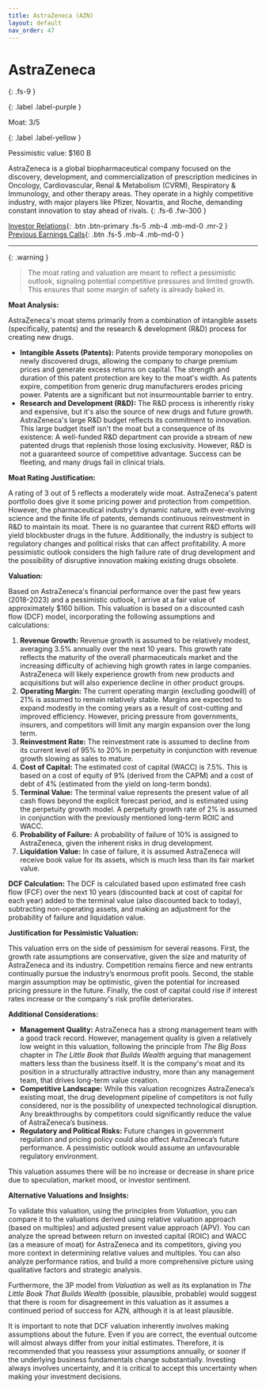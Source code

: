```yaml
---
title: AstraZeneca (AZN)
layout: default
nav_order: 47
---
```


# AstraZeneca
{: .fs-9 }

{: .label .label-purple }

Moat: 3/5

{: .label .label-yellow }

Pessimistic value: $160 B

AstraZeneca is a global biopharmaceutical company focused on the discovery, development, and commercialization of prescription medicines in Oncology, Cardiovascular, Renal & Metabolism (CVRM), Respiratory & Immunology, and other therapy areas. They operate in a highly competitive industry, with major players like Pfizer, Novartis, and Roche, demanding constant innovation to stay ahead of rivals.
{: .fs-6 .fw-300 }

[Investor Relations](https://www.google.com/search?q=AZN+investor+relations){: .btn .btn-primary .fs-5 .mb-4 .mb-md-0 .mr-2 }
[Previous Earnings Calls](https://discountingcashflows.com/company/AZN/transcripts/){: .btn .fs-5 .mb-4 .mb-md-0 }

---

{: .warning } 
>The moat rating and valuation are meant to reflect a pessimistic outlook, signaling potential competitive pressures and limited growth. This ensures that some margin of safety is already baked in.


**Moat Analysis:**

AstraZeneca's moat stems primarily from a combination of intangible assets (specifically, patents) and the research & development (R&D) process for creating new drugs.

* **Intangible Assets (Patents):** Patents provide temporary monopolies on newly discovered drugs, allowing the company to charge premium prices and generate excess returns on capital. The strength and duration of this patent protection are key to the moat's width.  As patents expire, competition from generic drug manufacturers erodes pricing power.  Patents are a significant but not insurmountable barrier to entry.
* **Research and Development (R&D):** The R&D process is inherently risky and expensive, but it's also the source of new drugs and future growth. AstraZeneca's large R&D budget reflects its commitment to innovation. This large budget itself isn't the moat but a consequence of its existence: A well-funded R&D department can provide a stream of new patented drugs that replenish those losing exclusivity.   However,  R&D is not a guaranteed source of competitive advantage. Success can be fleeting, and many drugs fail in clinical trials.

**Moat Rating Justification:**

A rating of 3 out of 5 reflects a moderately wide moat. AstraZeneca's patent portfolio does give it some pricing power and protection from competition. However, the pharmaceutical industry's dynamic nature, with ever-evolving science and the finite life of patents, demands continuous reinvestment in R&D to maintain its moat. There is no guarantee that current R&D efforts will yield blockbuster drugs in the future.  Additionally, the industry is subject to regulatory changes and political risks that can affect profitability. A more pessimistic outlook considers the high failure rate of drug development and the possibility of disruptive innovation making existing drugs obsolete.

**Valuation:**

Based on AstraZeneca's financial performance over the past few years (2018-2023) and a pessimistic outlook, I arrive at a fair value of approximately $160 billion. This valuation is based on a discounted cash flow (DCF) model, incorporating the following assumptions and calculations:

1. **Revenue Growth:** Revenue growth is assumed to be relatively modest, averaging 3.5% annually over the next 10 years. This growth rate reflects the maturity of the overall pharmaceuticals market and the increasing difficulty of achieving high growth rates in large companies. AstraZeneca will likely experience growth from new products and acquisitions but will also experience decline in other product groups.
2. **Operating Margin:** The current operating margin (excluding goodwill) of 21% is assumed to remain relatively stable. Margins are expected to expand modestly in the coming years as a result of cost-cutting and improved efficiency. However, pricing pressure from governments, insurers, and competitors will limit any margin expansion over the long term.
3. **Reinvestment Rate:** The reinvestment rate is assumed to decline from its current level of 95% to 20% in perpetuity in conjunction with revenue growth slowing as sales to mature.
4. **Cost of Capital:** The estimated cost of capital (WACC) is 7.5%. This is based on a cost of equity of 9% (derived from the CAPM) and a cost of debt of 4% (estimated from the yield on long-term bonds).
5. **Terminal Value:** The terminal value represents the present value of all cash flows beyond the explicit forecast period, and is estimated using the perpetuity growth model. A perpetuity growth rate of 2% is assumed in conjunction with the previously mentioned long-term ROIC and WACC.
6. **Probability of Failure:**  A probability of failure of 10% is assigned to AstraZeneca, given the inherent risks in drug development.
7. **Liquidation Value:**  In case of failure, it is assumed AstraZeneca will receive book value for its assets, which is much less than its fair market value.

**DCF Calculation:**
The DCF is calculated based upon estimated free cash flow (FCF) over the next 10 years (discounted back at cost of capital for each year) added to the terminal value (also discounted back to today), subtracting non-operating assets, and making an adjustment for the probability of failure and liquidation value. 


**Justification for Pessimistic Valuation:**

This valuation errs on the side of pessimism for several reasons.  First, the growth rate assumptions are conservative, given the size and maturity of AstraZeneca and its industry. Competition remains fierce and new entrants continually pursue the industry’s enormous profit pools. Second, the stable margin assumption may be optimistic, given the potential for increased pricing pressure in the future. Finally, the cost of capital could rise if interest rates increase or the company's risk profile deteriorates.



**Additional Considerations:**

* **Management Quality:** AstraZeneca has a strong management team with a good track record. However, management quality is given a relatively low weight in this valuation, following the principle from *The Big Boss* chapter in *The Little Book that Builds Wealth* arguing that management matters less than the business itself. It is the company's moat and its position in a structurally attractive industry, more than any management team, that drives long-term value creation.
* **Competitive Landscape:**  While this valuation recognizes AstraZeneca’s existing moat, the drug development pipeline of competitors is not fully considered, nor is the possibility of unexpected technological disruption. Any breakthroughs by competitors could significantly reduce the value of AstraZeneca’s business.  
* **Regulatory and Political Risks:**  Future changes in government regulation and pricing policy could also affect AstraZeneca’s future performance.  A pessimistic outlook would assume an unfavourable regulatory environment.

This valuation assumes there will be no increase or decrease in share price due to speculation, market mood, or investor sentiment.

**Alternative Valuations and Insights:**

To validate this valuation, using the principles from *Valuation*, you can compare it to the valuations derived using relative valuation approach (based on multiples) and adjusted present value approach (APV).  You can analyze the spread between return on invested capital (ROIC) and WACC (as a measure of moat) for AstraZeneca and its competitors, giving you more context in determining relative values and multiples. You can also analyze performance ratios, and build a more comprehensive picture using qualitative factors and strategic analysis.

Furthermore, the 3P model from *Valuation* as well as its explanation in *The Little Book That Builds Wealth* (possible, plausible, probable) would suggest that there is room for disagreement in this valuation as it assumes a continued period of success for AZN, although it is at least plausible.


It is important to note that DCF valuation inherently involves making assumptions about the future.  Even if you are correct, the eventual outcome will almost always differ from your initial estimates. Therefore, it is recommended that you reassess your assumptions annually, or sooner if the underlying business fundamentals change substantially.  Investing always involves uncertainty, and it is critical to accept this uncertainty when making your investment decisions.